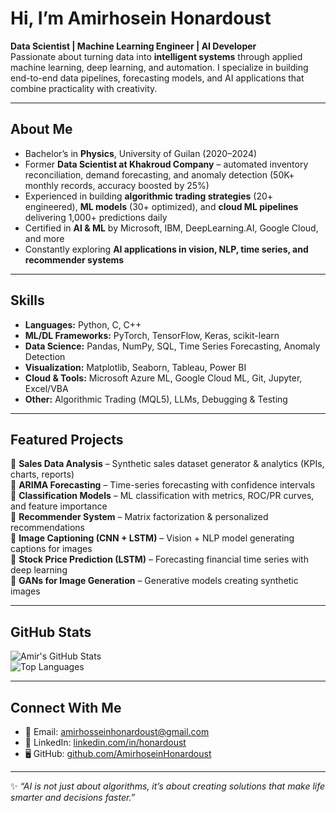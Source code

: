 # Hi, I’m Amirhosein Honardoust  

**Data Scientist | Machine Learning Engineer | AI Developer**  
Passionate about turning data into **intelligent systems** through applied machine learning, deep learning, and automation. I specialize in building end-to-end data pipelines, forecasting models, and AI applications that combine practicality with creativity.  

---

##  About Me  
-  Bachelor’s in **Physics**, University of Guilan (2020–2024)  
-  Former **Data Scientist at Khakroud Company** – automated inventory reconciliation, demand forecasting, and anomaly detection (50K+ monthly records, accuracy boosted by 25%)  
-  Experienced in building **algorithmic trading strategies** (20+ engineered), **ML models** (30+ optimized), and **cloud ML pipelines** delivering 1,000+ predictions daily  
-  Certified in **AI & ML** by Microsoft, IBM, DeepLearning.AI, Google Cloud, and more  
-  Constantly exploring **AI applications in vision, NLP, time series, and recommender systems**  

---

##  Skills  
- **Languages:** Python, C, C++  
- **ML/DL Frameworks:** PyTorch, TensorFlow, Keras, scikit-learn  
- **Data Science:** Pandas, NumPy, SQL, Time Series Forecasting, Anomaly Detection  
- **Visualization:** Matplotlib, Seaborn, Tableau, Power BI  
- **Cloud & Tools:** Microsoft Azure ML, Google Cloud ML, Git, Jupyter, Excel/VBA  
- **Other:** Algorithmic Trading (MQL5), LLMs, Debugging & Testing  

---

##  Featured Projects  
🔹 **Sales Data Analysis** – Synthetic sales dataset generator & analytics (KPIs, charts, reports)  
🔹 **ARIMA Forecasting** – Time-series forecasting with confidence intervals  
🔹 **Classification Models** – ML classification with metrics, ROC/PR curves, and feature importance  
🔹 **Recommender System** – Matrix factorization & personalized recommendations  
🔹 **Image Captioning (CNN + LSTM)** – Vision + NLP model generating captions for images  
🔹 **Stock Price Prediction (LSTM)** – Forecasting financial time series with deep learning  
🔹 **GANs for Image Generation** – Generative models creating synthetic images  

---

##  GitHub Stats  
![Amir's GitHub Stats](https://github-readme-stats.vercel.app/api?username=AmirhoseinHonardoust&show_icons=true&theme=tokyonight)  
![Top Languages](https://github-readme-stats.vercel.app/api/top-langs/?username=AmirhoseinHonardoust&layout=compact&theme=tokyonight)  

---

##  Connect With Me  
- 📧 Email: [amirhosseinhonardoust@gmail.com](mailto:amirhosseinhonardoust@gmail.com)  
- 💼 LinkedIn: [linkedin.com/in/honardoust](https://linkedin.com/in/honardoust)  
- 🖥️ GitHub: [github.com/AmirhoseinHonardoust](https://github.com/AmirhoseinHonardoust)  

---

✨ *“AI is not just about algorithms, it’s about creating solutions that make life smarter and decisions faster.”*  
